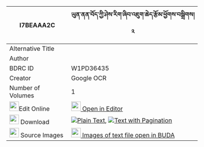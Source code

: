 |I7BEAAA2C|ཡུན་ནན་བོད་ཀྱི་ཤེས་རིག་ཞིབ་འཇུག་ཆེད་རྩོམ་ཕྱོགས་བསྒྲིགས། ༢ 
| --- | --- 
|Alternative Title |
|Author | 
|BDRC ID | W1PD36435
|Creator | Google OCR
|Number of Volumes| 1
|<img width="25" src="https://img.icons8.com/color/25/000000/edit-property.png">Edit Online| [<img width="25" src="https://avatars.githubusercontent.com/u/45091458?s=200&v=4"> Open in Editor](http://editor.openpecha.org/I7BEAAA2C)
|<img width="25" src="https://img.icons8.com/fluent/48/000000/download-2.png"/>  Download | [![](https://img.icons8.com/color/20/000000/txt.png)Plain Text](https://github.com/Openpecha/I7BEAAA2C/releases/download/v1/yun_nen_bo_kyi_sherig_shyibjuk_plain_I7BEAAA2C.zip), [![](https://img.icons8.com/color/20/000000/txt.png)Text with Pagination](https://github.com/Openpecha/I7BEAAA2C/releases/download/v1/yun_nen_bo_kyi_sherig_shyibjuk_pages_I7BEAAA2C.zip)
|<img width="25" src="https://img.icons8.com/plasticine/100/000000/pictures-folder.png"/>  Source Images | [<img width="25" src="https://library.bdrc.io/icons/BUDA-small.svg"> Images of text file open in BUDA](https://library.bdrc.io/show/bdr:W1PD36435)